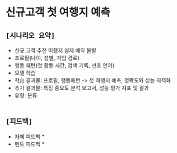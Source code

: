 # 신규고객 첫 여행지 예측

## `[시나리오 요약]`
* 신규 고객 추천 여행지 실제 예약 불발
* 프로필(나이, 성별, 가입 경로)
* 행동 패턴(첫 활동 시간, 검색 기록, 선호 언어)
* 모델 학습
* 학습 결과물: 프로필, 행동패턴 -> 첫 여행지 예측, 정확도와 성능 최적화
* 추가 결과물: 특징 중요도 분석 보고서, 성능 평가 지표 및 결과
* 유형: 분류
<br><br>

## `[피드백]`
* 자체 피드백
    * 
* 멘토 피드백
    * 
<br><br>




